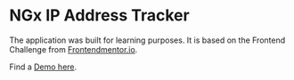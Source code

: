 # NGx IP Address Tracker

The application was built for learning purposes. It is based on the Frontend Challenge from [Frontendmentor.io](https://www.frontendmentor.io/challenges/ip-address-tracker-I8-0yYAH0).

Find a [Demo here](https://ngx-ip-address-tracker.web.app/).

